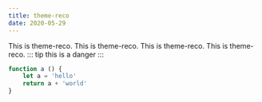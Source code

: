 ```yaml
---
title: theme-reco
date: 2020-05-29
---
```


This is theme-reco.
This is theme-reco.
This is theme-reco.
This is theme-reco.
::: tip
this is a danger
:::
``` js
function a () {
    let a = 'hello'
    return a + 'world'
}
```